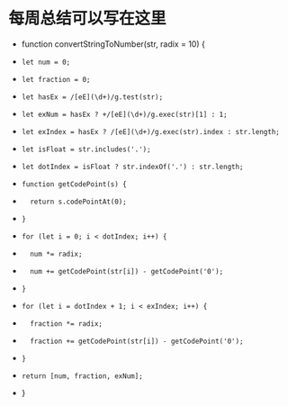 # 每周总结可以写在这里

-  function convertStringToNumber(str, radix = 10) {
-     let num = 0;
-     let fraction = 0;
-     let hasEx = /[eE](\d+)/g.test(str);
-     let exNum = hasEx ? +/[eE](\d+)/g.exec(str)[1] : 1;
-     let exIndex = hasEx ? /[eE](\d+)/g.exec(str).index : str.length;
-     let isFloat = str.includes('.');
-     let dotIndex = isFloat ? str.indexOf('.') : str.length;
-     function getCodePoint(s) {
-       return s.codePointAt(0);
-     }
-     for (let i = 0; i < dotIndex; i++) {
-       num *= radix;
-       num += getCodePoint(str[i]) - getCodePoint('0');
-     }
-     for (let i = dotIndex + 1; i < exIndex; i++) {
-       fraction *= radix;
-       fraction += getCodePoint(str[i]) - getCodePoint('0');
-     }
-     return [num, fraction, exNum];
-   }
